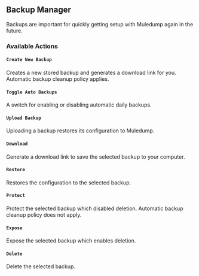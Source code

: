 ## Backup Manager

Backups are important for quickly getting setup with Muledump again in the future.

### Available Actions

#### ```Create New Backup```
Creates a new stored backup and generates a download link for you. Automatic backup cleanup policy applies.

#### ```Toggle Auto Backups```
A switch for enabling or disabling automatic daily backups.

#### ```Upload Backup```
Uploading a backup restores its configuration to Muledump.

#### ```Download```
Generate a download link to save the selected backup to your computer.

#### ```Restore```
Restores the configuration to the selected backup.

#### ```Protect```
Protect the selected backup which disabled deletion. Automatic backup cleanup policy does not apply.

#### ```Expose```
Expose the selected backup which enables deletion.

#### ```Delete```
Delete the selected backup.
